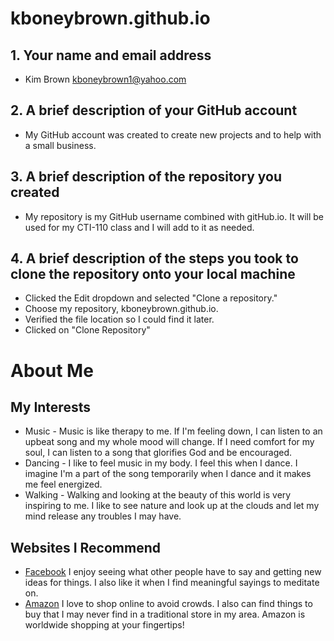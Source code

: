 # kboneybrown.github.io


## 1. Your name and email address
*  Kim Brown kboneybrown1@yahoo.com

## 2.  A brief description of your GitHub account
*  My GitHub account was created to create new projects and to help with a small business.

## 3. A brief description of the repository you created
*  My repository is my GitHub username combined with gitHub.io. It will be used for my CTI-110 class and I will add to it as needed. 
## 4. A brief description of the steps you took to clone the repository onto your local machine
*  Clicked the Edit dropdown and selected "Clone a repository." 
*  Choose my repository, kboneybrown.github.io. 
*  Verified the file location so I could find it later. 
*  Clicked on "Clone Repository"
 

# About Me
## My Interests
* Music - Music is like therapy to me. If I'm feeling down, I can listen to an upbeat song and my whole mood will change. If I need comfort for my soul, I can listen to a song that glorifies God and be encouraged.
* Dancing - I like to feel music in my body. I feel this when I dance. I imagine I'm a part of the song temporarily when I dance and it makes me feel energized. 
* Walking - Walking and looking at the beauty of this world is very inspiring to me. I like to see nature and look up at the clouds and let my mind release any troubles I may have.
## Websites I Recommend
* [Facebook](https://www.facebook.com/) I enjoy seeing what other people have to say and getting new ideas for things. I also like it when I find meaningful sayings to meditate on.
* [Amazon](https://www.amazon.com/) I love to shop online to avoid crowds. I also can find things to buy that I may never find in a traditional store in my area. Amazon is worldwide shopping at your fingertips!